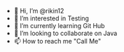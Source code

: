 - 👋 Hi, I’m @rikin12
- 👀 I’m interested in Testing 
- 🌱 I’m currently learning Git Hub
- 💞️ I’m looking to collaborate on Java
- 📫 How to reach me "Call Me"

<!---
rikin12/rikin12 is a ✨ special ✨ repository because its `README.md` (this file) appears on your GitHub profile.
You can click the Preview link to take a look at your changes.
--->
